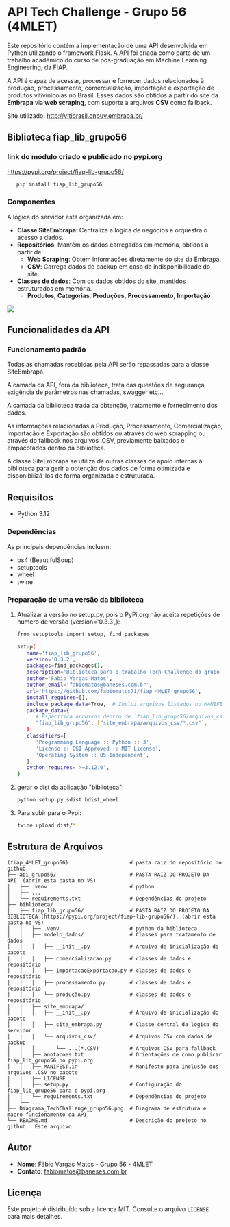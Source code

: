 
# API Tech Challenge - Grupo 56 (4MLET)

Este repositório contém a implementação de uma API desenvolvida em Python utilizando o framework Flask. A API foi criada como parte de um trabalho acadêmico do curso de pós-graduação em Machine Learning Engineering, da FIAP.

A API é capaz de acessar, processar e fornecer dados relacionados à produção, processamento, comercialização, importação e exportação de produtos vitivinícolas no Brasil. Esses dados são obtidos a partir do site da **Embrapa** via **web scraping**, com suporte a arquivos **CSV** como fallback.

Site utilizado: http://vitibrasil.cnpuv.embrapa.br/

## Biblioteca fiap_lib_grupo56

### link do módulo criado e publicado no pypi.org

https://pypi.org/project/fiap-lib-grupo56/

```bash
   pip install fiap_lib_grupo56
```

### Componentes
A lógica do servidor está organizada em:
- **Classe SiteEmbrapa**: Centraliza a lógica de negócios e orquestra o acesso a dados.
- **Repositórios**: Mantêm os dados carregados em memória, obtidos a partir de:
     - **Web Scraping**: Obtém informações diretamente do site da Embrapa.
     - **CSV**: Carrega dados de backup em caso de indisponibilidade do site.
- **Classes de dados**: Com os dados obtidos do site, mantidos estruturados em memória.
     - **Produtos**, **Categorias**, **Produções**, **Processamento**, **Importação** 

![](./ClassesSiteEmbrapa.png)

## Funcionalidades da API

### Funcionamento padrão
Todas as chamadas recebidas pela API serão repassadas para a classe SiteEmbrapa.

A camada da API, fora da biblioteca, trata das questões de segurança, exigência de parâmetros nas chamadas, swagger etc...

A camada da biblioteca trada da obtenção, tratamento e fornecimento dos dados.

As informações relacionadas à Produção, Processamento, Comercialização, Importação e Exportação são obtidos ou através do web scrapping ou através do fallback nos arquivos .CSV, previamente baixados e empacotados dentro da biblioteca.

A classe SiteEmbrapa se utiliza de outras classes de apoio internas à biblioteca para gerir a obtenção dos dados de forma otimizada e disponibilizá-los de forma organizada e estruturada.

## Requisitos

- Python 3.12

### Dependências
As principais dependências incluem:
- bs4 (BeautifulSoup)
- setuptools
- wheel
- twine

### Preparação de uma versão da biblioteca

1. Atualizar a versão no setup.py, pois o PyPi.org não aceita repetições de numero de versão (version='0.3.3',):
   ```bash
   from setuptools import setup, find_packages

   setup(
      name='fiap_lib_grupo56',
      version='0.3.2',
      packages=find_packages(),
      description='Biblioteca para o trabalho Tech Challenge do grupo 56 da 4MLET',
      author='Fabio Vargas Matos',
      author_email='fabiomatos@baneses.com.br',
      url='https://github.com/fabiomatos71/fiap_4MLET_grupo56',
      install_requires=[],
      include_package_data=True,  # Inclui arquivos listados no MANIFEST.in
      package_data={
         # Especifica arquivos dentro de `fiap_lib_grupo56/arquivos_csv/`
         "fiap_lib_grupo56": ["site_embrapa/arquivos_csv/*.csv"],
      },
      classifiers=[
         'Programming Language :: Python :: 3',
         'License :: OSI Approved :: MIT License',
         'Operating System :: OS Independent',
      ],
      python_requires='>=3.12.0',
   )   
   ```

2. gerar o dist da aplicação "biblioteca":
   ```bash
   python setup.py sdist bdist_wheel
   ```

3. Para subir para o Pypi:
   ```bash
   twine upload dist/*
   ```

## Estrutura de Arquivos

```
(fiap_4MLET_grupo56)                    # pasta raiz do repositório no github
├── api_grupo56/                        # PASTA RAIZ DO PROJETO DA API. (abrir esta pasta no VS)
│   ├── .venv                           # python
│   ├── ...                             
│   └── requirements.txt                # Dependências do projeto
├── biblioteca/                    
│   ├── fiap_lib_grupo56/               # PASTA RAIZ DO PROJETO DA BIBLIOTECA (https://pypi.org/project/fiap-lib-grupo56/). (abrir esta pasta no VS)
│   │   ├── .venv                       # python da biblioteca
│   │   ├── modelo_dados/               # Classes para tratamento de dados
│   │   │   ├── __init__.py             # Arquivo de inicialização do pacote
│   │   │   ├── comercializacao.py      # classes de dados e repositório
│   │   │   ├── importacaoExportacao.py # classes de dados e repositório
│   │   │   ├── processamento.py        # classes de dados e repositório
│   │   │   └── produção.py             # classes de dados e repositório
│   │   ├── site_embrapa/           
│   │   │   ├── __init__.py             # Arquivo de inicialização do pacote
│   │   │   ├── site_embrapa.py         # Classe central da lógica do servidor
│   │   │   └── arquivos_csv/           # Arquivos CSV com dados de backup
│   │   │       └── ...(*.CSV)          # Arquivos CSV para fallback
│   │   ├── anotacoes.txt               # Orientações de como publicar fiap_lib_grupo56 no pypi.org
│   │   ├── MANIFEST.in                 # Manifesto para inclusão dos arquivos .CSV no pacote
│   │   ├── LICENSE                     
│   │   ├── setup.py                    # Configuração do fiap_lib_grupo56 para o pypi.org
│   │   └── requirements.txt            # Dependências do projeto
│   └── ...
├── Diagrama_TechChallenge_grupo56.png  # Diagrama de estrutura e macro funcionamento da API
└── README.md                           # Descrição do projeto no github.  Este arquivo.
```

## Autor
- **Nome**: Fábio Vargas Matos - Grupo 56 - 4MLET
- **Contato**: [fabiomatos@baneses.com.br](mailto:fabiomatos@baneses.com.br)

## Licença
Este projeto é distribuído sob a licença MIT. Consulte o arquivo `LICENSE` para mais detalhes.
